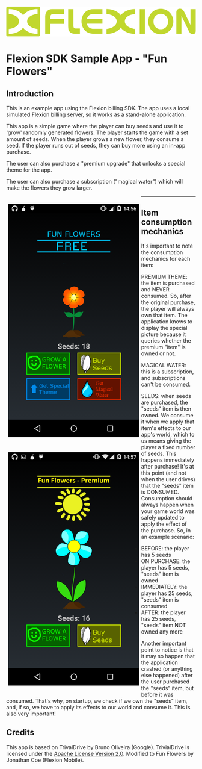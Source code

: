 ![Flexion Logo](/images/flexion-logo.png?raw=true)

Flexion SDK Sample App - "Fun Flowers"
=======

Introduction
---------------
This is an example app using the Flexion billing SDK. The app uses a local simulated Flexion
billing server, so it works as a stand-alone application. 

This app is a simple game where the player can buy seeds and use it to 'grow'
randomly generated flowers. The player starts the game with a set amount of seeds. 
When the player grows a new flower, they consume a seed. If the player runs 
out of seeds, they can buy more using an in-app purchase.

The user can also purchase a "premium upgrade" that unlocks a special theme
for the app.

The user can also purchase a subscription ("magical water") which will 
make the flowers they grow larger. 

<img src="/images/screenshot-0.png" align="left" height="620" width="349" hspace="5" vspace="20">
<img src="/images/screenshot-1.png" align="left" height="620" width="349" hspace="5" vspace="20">


---------------
Item consumption mechanics
---------------

It's important to note the consumption mechanics for each item:

PREMIUM THEME: the item is purchased and NEVER consumed. So, after the original
purchase, the player will always own that item. The application knows to
display the special picture because it queries whether the premium "item" is
owned or not.

MAGICAL WATER: this is a subscription, and subscriptions can't be consumed.

SEEDS: when seeds are purchased, the "seeds" item is then owned. We
consume it when we apply that item's effects to our app's world, which to
us means giving the player a fixed number of seeds. This happens immediately
after purchase! It's at this point (and not when the user drives) that the
"seeds" item is CONSUMED. Consumption should always happen when your game
world was safely updated to apply the effect of the purchase. So, in an
example scenario:

+ BEFORE:      the player has 5 seeds
+ ON PURCHASE: the player has 5 seeds, "seeds" item is owned
+ IMMEDIATELY: the player has 25 seeds, "seeds" item is consumed
+ AFTER:       the player has 25 seeds, "seeds" item NOT owned any more

Another important point to notice is that it may so happen that
the application crashed (or anything else happened) after the user
purchased the "seeds" item, but before it was consumed. That's why,
on startup, we check if we own the "seeds" item, and, if so,
we have to apply its effects to our world and consume it. This
is also very important!


Credits
---------------

This app is based on TrivalDrive by Bruno Oliveira (Google). TrivialDrive is licensed under the [Apache License Version 2.0](http://www.apache.org/licenses/LICENSE-2.0). Modified to Fun Flowers by Jonathan Coe (Flexion Mobile). 